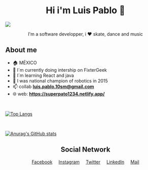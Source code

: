 <h1 align="center"> Hi i'm Luis Pablo 👋 </h1>

![](https://komarev.com/ghpvc/?username=superpato1234&color=blueviolet)


<div align="center">I'm a software developper, i ❤️ skate, dance and music</div>


## About me
- 🏠 MÉXICO
- 📍 I´m currently doing intership on FixterGeek
- 🌱 I´m learning React and java
- 🥇 I was national champion of robotics in 2015
- 📫 collab **luis.pablo.10sm@gmail.com**
- 🌐 web: **https://superpato1234.netlify.app/**

<br>

[![Top Langs](https://github-readme-stats.vercel.app/api/top-langs/?username=superpato1234&layout=compact)](https://github.com/anuraghazra/github-readme-stats)

<br>

[![Anurag's GitHub stats](https://github-readme-stats.vercel.app/api?username=superpato1234&theme=cobalt)](https://github.com/anuraghazra/github-readme-stats)

<h2 align="center">Social Network </h2>
<div align="center">
<a href="http://www.facebook.com/LuisPSM">Facebook</a>
&nbsp&nbsp&nbsp
<a href="https://www.instagram.com/luispab_1234/">Instagram</a>
&nbsp&nbsp&nbsp
<a href="https://twitter.com/LuiisPabloo">Twitter</a>
&nbsp&nbsp&nbsp
<a href="https://www.linkedin.com/in/luis-pablo-serrano-mu%C3%B1oz-30807119a/">LinkedIn</a>
&nbsp&nbsp&nbsp
<a href="mailto:luis.pablo.10sm@gmail.com">Mail</a>
</div>




<!--
**superpato1234/superpato1234** is a ✨ _special_ ✨ repository because its `README.md` (this file) appears on your GitHub profile.

Here are some ideas to get you started:

- 🔭 I’m currently working on ...
- 🌱 I’m currently learning ...
- 👯 I’m looking to collaborate on ...
- 🤔 I’m looking for help with ...
- 💬 Ask me about ...
- 📫 How to reach me: ...
- 😄 Pronouns: ...
- ⚡ Fun fact: ...
-->
